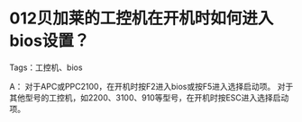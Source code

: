 # 012贝加莱的工控机在开机时如何进入bios设置？
Tags：工控机、bios

A：
对于APC或PPC2100，在开机时按F2进入bios或按F5进入选择启动项。
对于其他型号的工控机，如2200、3100、910等型号，在开机时按ESC进入选择启动项。